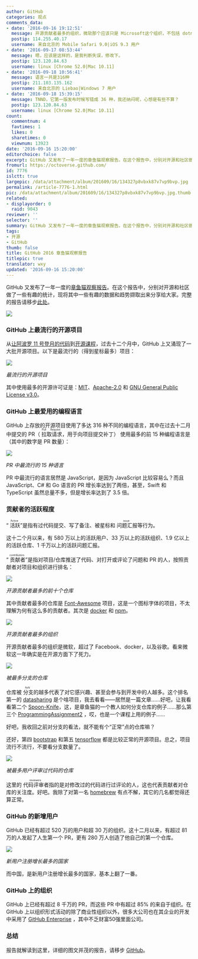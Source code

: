 ```yaml
---
author: GitHub
categories: 观点
comments_data:
- date: '2016-09-16 19:12:51'
  message: 开源贡献者最多的组织，微软那个应该只是 Microsoft这个组织，不包括 dotnet 这个组织吧
  postip: 114.255.40.17
  username: 来自北京的 Mobile Safari 9.0|iOS 9.3 用户
- date: '2016-09-17 08:53:44'
  message: 嗯，应该是这样的，是我判断失误，修改下。
  postip: 123.120.84.63
  username: linux [Chrome 52.0|Mac 10.11]
- date: '2016-09-18 10:56:41'
  message: 语言一共是316种
  postip: 211.103.135.162
  username: 来自北京的 Liebao|Windows 7 用户
- date: '2016-09-18 15:39:15'
  message: TNND，它第一版发布时候写错成 36 种，我还纳闷呢，心想是有些不算？
  postip: 123.120.84.63
  username: linux [Chrome 52.0|Mac 10.11]
count:
  commentnum: 4
  favtimes: 1
  likes: 0
  sharetimes: 0
  viewnum: 13923
date: '2016-09-16 15:20:00'
editorchoice: false
excerpt: GitHub 又发布了一年一度的章鱼猫观察报告。在这个报告中，分别对开源和社区做了一些有趣的统计，现将其中一些有趣的数据和趋势撷取出来分享给大家。
fromurl: https://octoverse.github.com/
id: 7776
islctt: true
largepic: /data/attachment/album/201609/16/134327p8vbxk87v7vp9bvp.jpg
permalink: /article-7776-1.html
pic: /data/attachment/album/201609/16/134327p8vbxk87v7vp9bvp.jpg.thumb.jpg
related:
- displayorder: 0
  raid: 9043
reviewer: ''
selector: ''
summary: GitHub 又发布了一年一度的章鱼猫观察报告。在这个报告中，分别对开源和社区做了一些有趣的统计，现将其中一些有趣的数据和趋势撷取出来分享给大家。
tags:
- 开源
- GitHub
thumb: false
title: GitHub 2016 章鱼猫观察报告
titlepic: true
translator: wxy
updated: '2016-09-16 15:20:00'
---
```


GitHub 又发布了一年一度的[章鱼猫观察报告](https://octoverse.github.com/)。在这个报告中，分别对开源和社区做了一些有趣的统计，现将其中一些有趣的数据和趋势撷取出来分享给大家。完整的报告请移步[此处](https://octoverse.github.com/)。


![](/data/attachment/album/201609/16/134327p8vbxk87v7vp9bvp.jpg)


### GitHub 上最流行的开源项目


从[让阿波罗 11 号登月的代码](https://github.com/chrislgarry/Apollo-11)到[开源课程](https://github.com/FreeCodeCamp/FreeCodeCamp)，过去十二个月中，GitHub 上又涌现了一大批开源项目。以下是最流行的（得到星标最多）项目：


![](/data/attachment/album/201609/16/135241qlxxe1qrzigasaee.jpg)


*最流行的开源项目*


其中使用最多的开源许可证是：[MIT](http://choosealicense.com/licenses/mit/)、[Apache-2.0](http://choosealicense.com/licenses/apache-2.0/) 和 [GNU General Public License v3.0](http://choosealicense.com/licenses/gpl-3.0/)。


### GitHub 上最爱用的编程语言


GitHub 上存放的开源项目使用了多达 316 种不同的编程语言，其中在过去十二月中提交的 PR（<ruby> 拉取请求 <rp>  （ </rp> <rt>  Pull Request </rt> <rp>  ） </rp></ruby>，用于向项目提交补丁） 使用最多的前 15 种编程语言是（其中的数字是 PR 数量）：


![](/data/attachment/album/201609/16/140520jz9n9wwppp8pqp7p.jpg)


*PR 中最流行的 15 种语言*


PR 中最流行的语言居然是 JavaScript，是因为 JavaScript 比较容易么？而且 JavaScript、C# 和 Go 语言的 PR 增长率达到了两倍，甚至，Swift 和 TypeScript 虽然总量不多，但是增长率达到了 3.5 倍。


### 贡献者的活跃程度


“<ruby> 活跃 <rp>  （ </rp> <rt>  Active </rt> <rp>  ） </rp></ruby>”是指有过代码提交、写了备注、被星标和<ruby> 问题汇报 <rp>  （ </rp> <rt>  issue </rt> <rp>  ） </rp></ruby>等行为。


这十二个月以来，有 580 万以上的活跃用户、33 万以上的活跃组织、1.9 亿以上的活跃仓库、1 千万以上的活跃问题汇报。


“<ruby> 贡献者 <rp>  （ </rp> <rt>  contributors </rt> <rp>  ） </rp></ruby>”是指对项目/仓库推送了代码、对打开或评论了问题和 PR 的人，按照贡献者对项目和组织进行排名：


![](/data/attachment/album/201609/16/141926ux0c9sc0uex95ivx.jpg)


*开源贡献者最多的前十个仓库*


其中贡献者最多的仓库是 [Font-Awesome](https://github.com/FortAwesome/Font-Awesome) 项目，这是一个图标字体的项目，不太理解为何有这么多的贡献者。其次是 [docker](https://github.com/docker/docker) 和 [npm](https://github.com/npm/npm)。


![](/data/attachment/album/201609/16/143111usshhhs8brb55kwr.jpg)


*开源贡献者最多的组织*


开源贡献者最多的组织是微软，超过了 Facebook、docker，以及谷歌。看来微软这一年确实是在开源方面下了死力。


![](/data/attachment/album/201609/16/143347zqvivvsvvdbabq35.jpg)


*被最多分支的仓库*


仓库被<ruby> 分支 <rp>  （ </rp> <rt>  fork </rt> <rp>  ） </rp></ruby>的越多代表了对它感兴趣、甚至会参与到开发中的人越多。这个排名第一的 [datasharing](https://github.com/jtleek/datasharing) 是个啥项目，我去看看——居然是一篇文章……好吧，让我看看第二个 [Spoon-Knife](https://github.com/octocat/Spoon-Knife)，这，是章鱼猫的一个教人如何分支仓库的例子……那么第三个 [ProgrammingAssignment2](https://github.com/rdpeng/ProgrammingAssignment2) ，哎，也是一个课程上用的例子……


好吧，我收回之前对分支的看法，就不能有个“正常”点的仓库嘛？


还好，第四 [bootstrap](https://github.com/twbs/bootstrap) 和第五 [tensorflow](https://github.com/tensorflow/tensorflow) 都是比较正常的开源项目。总之，项目流行不流行，不要看分支数量了。


![](/data/attachment/album/201609/16/143347w3m74zmm3ubd2b4d.jpg)


*被最多用户评审过代码的仓库*


这里的<ruby> 代码评审者 <rp>  （ </rp> <rt>  reviewers </rt> <rp>  ） </rp></ruby>指的是对修改过的代码进行过评论的人，这也代表贡献者对仓库的关注度。好吧。我除了对第一名 [homebrew](https://github.com/Homebrew/homebrew) 有点不解，其它的几名都觉得还算正常。


### GitHub 的新增用户


GitHub 已经有超过 520 万的用户和超 30 万的组织。这十二月以来，有超过 81 万的人发起了人生第一个 PR，更有 280 万人创造了他自己的第一个仓库。


![](/data/attachment/album/201609/16/150132x8vtqkrvhcy88kqh.jpg)


*新用户注册增长最多的国家*


而中国，是新用户注册增长最多的国家，基本上翻了一番。


### GitHub 上的组织


GitHub 上已经有超过 8 千万的 PR，而这些 PR 中有超过 85% 的来自于组织。在 GitHub 上以组织形式活动的除了商业性组织以外，很多大公司也在其企业的开发中采用了 [GitHub Enterprise](https://enterprise.github.com/home) ，其中不乏财富50强里面公司。


### 总结


报告就解读到这里，详细的图文并茂的报告，请移步 [GitHub](https://octoverse.github.com/)。